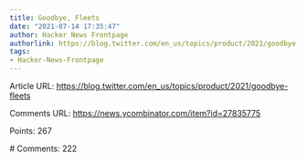 ```yaml
---
title: Goodbye, Fleets
date: "2021-07-14 17:35:47"
author: Hacker News Frontpage
authorlink: https://blog.twitter.com/en_us/topics/product/2021/goodbye-fleets
tags:
- Hacker-News-Frontpage
---
```


<p>Article URL: <a href="https://blog.twitter.com/en_us/topics/product/2021/goodbye-fleets">https://blog.twitter.com/en_us/topics/product/2021/goodbye-fleets</a></p>
<p>Comments URL: <a href="https://news.ycombinator.com/item?id=27835775">https://news.ycombinator.com/item?id=27835775</a></p>
<p>Points: 267</p>
<p># Comments: 222</p>
